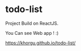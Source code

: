 # todo-list

Project Build on ReactJS.

You Can see Web app ! :)

https://khorgu.github.io/todo-list/ 
